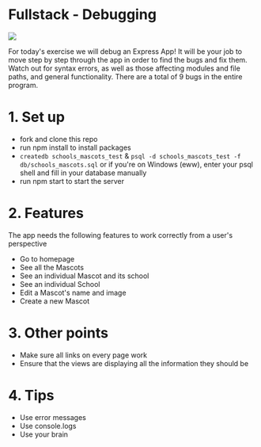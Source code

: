 # Fullstack - Debugging
![](https://media.giphy.com/media/WM3HX2cZ3zTry/giphy.gif)

For today's exercise we will debug an Express App! It will be your job to move step by step through the app in order to find the bugs and fix them. Watch out for syntax errors, as well as those affecting modules and file paths, and general functionality. There are a total of 9 bugs in the entire program. 

# 1. Set up
* fork and clone this repo
* run npm install to install packages
* `createdb schools_mascots_test` & `psql -d schools_mascots_test -f db/schools_mascots.sql` or if you're on Windows (eww), enter your psql shell and fill in your database manually
* run npm start to start the server

# 2. Features
The app needs the following features to work correctly from a user's perspective
* Go to homepage 
* See all the Mascots
* See an individual Mascot and its school
* See an individual School
* Edit a Mascot's name and image
* Create a new Mascot 

# 3. Other points
* Make sure all links on every page work
* Ensure that the views are displaying all the information they should be

# 4. Tips 
* Use error messages
* Use console.logs
* Use your brain
